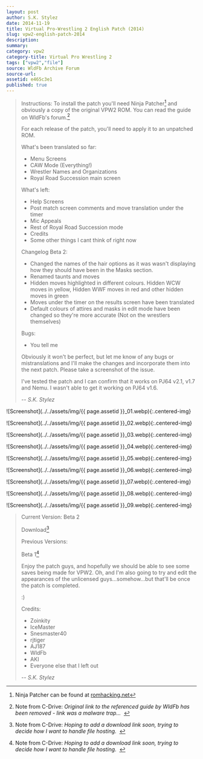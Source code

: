 ```yaml
---
layout: post
author: S.K. Stylez
date: 2014-11-19
title: Virtual Pro-Wrestling 2 English Patch (2014)
slug: vpw2-english-patch-2014
description:
summary:
category: vpw2
category-title: Virtual Pro Wrestling 2
tags: ["vpw2","file"]
source: WldFb Archive Forum
source-url:
assetid: e465c3e1
published: true
---
```


> Instructions:
> To install the patch you'll need Ninja Patcher[^1] and obviously a copy of the original VPW2 ROM. You can read the guide on WldFb's forum.[^2]
>
> For each release of the patch, you'll need to apply it to an unpatched ROM.
>
> What's been translated so far:
> - Menu Screens
> - CAW Mode (Everything!)
> - Wrestler Names and Organizations
> - Royal Road Succession main screen
>
> What's left:
> - Help Screens
> - Post match screen comments and move translation under the timer
> - Mic Appeals
> - Rest of Royal Road Succession mode
> - Credits
> - Some other things I cant think of right now
>
> Changelog Beta 2:
> - Changed the names of the hair options as it was wasn't displaying how they should have been in the Masks section.
> - Renamed taunts and moves
> - Hidden moves highlighted in different colours. Hidden WCW moves in yellow, Hidden WWF moves in red and other hidden moves in green
> - Moves under the timer on the results screen have been translated
> - Default colours of attires and masks in edit mode have been changed so they're more accurate (Not on the wrestlers themselves)
>
> Bugs:
> - You tell me
>
> Obviously it won't be perfect, but let me know of any bugs or mistranslations and I'll make the changes and incorporate them into the next patch. Please take a screenshot of the issue.
>
> I've tested the patch and I can confirm that it works on PJ64 v2.1, v1.7 and Nemu. I wasn't able to get it working on PJ64 v1.6.
>
> -- <cite>S.K. Stylez</cite>

[^1]: Ninja Patcher can be found at [romhacking.net](https://www.romhacking.net/utilities/329/)

[^2]: Note from C-Drive: *Original link to the referenced guide by WldFb has been removed - link was a malware trap...*&nbsp;&nbsp;

![Screenshot](../../assets/img/{{ page.assetid }}_01.webp){:.centered-img}

![Screenshot](../../assets/img/{{ page.assetid }}_02.webp){:.centered-img}

![Screenshot](../../assets/img/{{ page.assetid }}_03.webp){:.centered-img}

![Screenshot](../../assets/img/{{ page.assetid }}_04.webp){:.centered-img}

![Screenshot](../../assets/img/{{ page.assetid }}_05.webp){:.centered-img}

![Screenshot](../../assets/img/{{ page.assetid }}_06.webp){:.centered-img}

![Screenshot](../../assets/img/{{ page.assetid }}_07.webp){:.centered-img}

![Screenshot](../../assets/img/{{ page.assetid }}_08.webp){:.centered-img}

![Screenshot](../../assets/img/{{ page.assetid }}_09.webp){:.centered-img}

> Current Version: Beta 2
>
> Download[^3]
>
> Previous Versions:
>
> Beta 1[^4]
>
> Enjoy the patch guys, and hopefully we should be able to see some saves being made for VPW2. Oh, and I'm also going to try and edit the appearances of the unlicensed guys...somehow...but that'll be once the patch is completed.
>
> :)
>
> Credits:
> - Zoinkity
> - IceMaster
> - Snesmaster40
> - rjtiger
> - AJ187
> - WldFb
> - AKI
> - Everyone else that I left out
>
> -- <cite>S.K. Stylez</cite>

[^3]: Note from C-Drive: *Hoping to add a download link soon, trying to decide how I want to handle file hosting.*&nbsp;&nbsp;

[^4]: Note from C-Drive: *Hoping to add a download link soon, trying to decide how I want to handle file hosting.*&nbsp;&nbsp;
